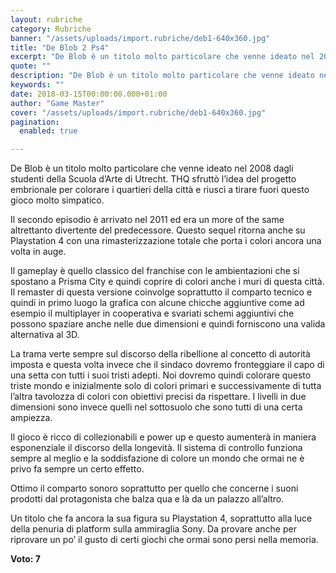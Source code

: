 ```yaml
---
layout: rubriche
category: Rubriche
banner: "/assets/uploads/import.rubriche/deb1-640x360.jpg"
title: "De Blob 2 Ps4"
excerpt: "De Blob è un titolo molto particolare che venne ideato nel 2008 dagli studenti della Scuola d’Arte di Utrecht. THQ sfruttò l’idea del progetto embrionale per colorare i quartieri della città e riuscì a tirare fuori questo gioco molto simpatico. Il secondo episodio è arrivato nel 2011 ed era un more of the same altrettanto [&hellip"
quote: ""
description: "De Blob è un titolo molto particolare che venne ideato nel 2008 dagli studenti della Scuola d’Arte di Utrecht. THQ sfruttò l’idea del progetto embrionale per colorare i quartieri della città e riuscì a tirare fuori questo gioco molto simpatico. Il secondo episodio è arrivato nel 2011 ed era un more of the same altrettanto [&hellip"
keywords: ""
date: 2018-03-15T00:00:00.000+01:00
author: "Game Master"
cover: "/assets/uploads/import.rubriche/deb1-640x360.jpg"
pagination:
  enabled: true

---
```


  
De Blob è un titolo molto particolare che venne ideato nel 2008 dagli studenti della Scuola d’Arte di Utrecht. THQ sfruttò l’idea del progetto embrionale per colorare i quartieri della città e riuscì a tirare fuori questo gioco molto simpatico.

Il secondo episodio è arrivato nel 2011 ed era un more of the same altrettanto divertente del predecessore. Questo sequel ritorna anche su Playstation 4 con una rimasterizzazione totale che porta i colori ancora una volta in auge.

Il gameplay è quello classico del franchise con le ambientazioni che si spostano a Prisma City e quindi coprire di colori anche i muri di questa città.  
Il remaster di questa versione coinvolge soprattutto il comparto tecnico e quindi in primo luogo la grafica con alcune chicche aggiuntive come ad esempio il multiplayer in cooperativa e svariati schemi aggiuntivi che possono spaziare anche nelle due dimensioni e quindi forniscono una valida alternativa al 3D.

La trama verte sempre sul discorso della ribellione al concetto di autorità imposta e questa volta invece che il sindaco dovremo fronteggiare il capo di una setta con tutti i suoi tristi adepti. Noi dovremo quindi colorare questo triste mondo e inizialmente solo di colori primari e successivamente di tutta l’altra tavolozza di colori con obiettivi precisi da rispettare. I livelli in due dimensioni sono invece quelli nel sottosuolo che sono tutti di una certa ampiezza.

Il gioco è ricco di collezionabili e power up e questo aumenterà in maniera esponenziale il discorso della longevità. Il sistema di controllo funziona sempre al meglio e la soddisfazione di colore un mondo che ormai ne è privo fa sempre un certo effetto.

Ottimo il comparto sonoro soprattutto per quello che concerne i suoni prodotti dal protagonista che balza qua e là da un palazzo all’altro.

Un titolo che fa ancora la sua figura su Playstation 4, soprattutto alla luce della penuria di platform sulla ammiraglia Sony. Da provare anche per riprovare un po’ il gusto di certi giochi che ormai sono persi nella memoria.

**Voto: 7**